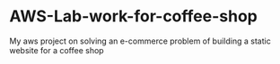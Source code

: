 # AWS-Lab-work-for-coffee-shop
My aws project on solving an e-commerce problem of building a static website for a coffee shop
